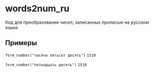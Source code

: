 # words2num_ru
Код для преобразования чисел, записанных прописью на русском языке.

## Примеры

`form_number("тысяча пятьсот десять")`
`1510`


`form_number("пятнадцать десять")`
`1510`
